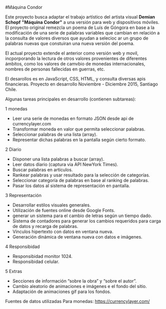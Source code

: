 #Máquina Condor

Este proyecto busca adaptar el trabajo artístico del artista visual **Demian Schopf**  **"Máquina Condor"** a una versión para web y dispositivos móviles. El proyecto original remezcla un poema de Luís de Góngora en base a la modificación de una serie de palabras variables que cambian en relación a la consulta de valores diversos que ayudan a selecioc ar un grupo de palabras nuevas que constuiran una nueva versión del poema.

El actual proyecto extende el anterior como versión web y movil, incporporando la lectura de otros valores provenientes de diferentes ámbitos, como los valores de camvbio de monedas internacionales, nombres de personas fallecidas en guerras, etc.

El desarollos es en JavaScript, CSS, HTML, y consulta diversas apis financieras. Proyecto en desarrollo Noviembre - Diciembre 2015, Santiago Chile. 

Algunas tareas principales en desarrollo (contienen subtareas): 

1 monedas
* Leer una serie de monedas en formato JSON desde api de currencylayer.com 
* Transformar moneda en valor que permita seleccionar palabras.
* Seleccionar palabras de una lista (array).
* Representar dichas palabras en la pantalla según cierto formato.

2 Diario
* Disponer una lista palabras a buscar (array).
* Leer datos diario (captura via API NewYork Times).
* Buscar palabras en artículos.
* Rankear palabras y usar resultado para la selección de categorías.
* Seleccionar categoría de palabras en base al ranking de palabras.
* Pasar los datos al sistema de representación en pantalla. 

3 Representación 
* Desarrollar estilos visuales generales. 
* Utilización de fuentes online  desde Google Fonts.
* generar un sistema para el cambio de letras según un tiempo dado.
* Sistema de contadores para generar los cambios requeridos para carga de datos y recarga de palabras.
* Vínculos hipertexto con datos en ventana nueva.  
* Generación dinámica de ventana nueva con datos e imágenes.

4 Responsibidad
* Responsibidad monitor 1024.
* Responsibidad celular. 

5 Extras
* Secciones de información “sobre la obra” y “sobre el autor”.  
* Cambio aleatorio de animaciones e imágenes e el fondo del sitio.
* Adaptación de animaciones gif para los fondos.  


Fuentes de datos utilizadas
Para monedas: https://currencylayer.com/
  